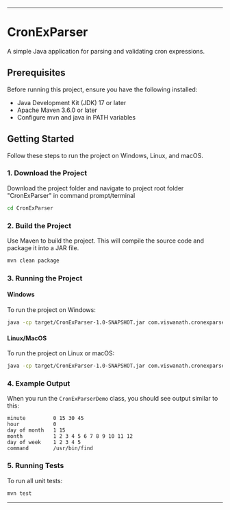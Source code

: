 
---

# CronExParser

A simple Java application for parsing and validating cron expressions.

## Prerequisites

Before running this project, ensure you have the following installed:

- Java Development Kit (JDK) 17 or later
- Apache Maven 3.6.0 or later
- Configure mvn and java in PATH variables

## Getting Started

Follow these steps to run the project on Windows, Linux, and macOS.

### 1. Download the Project 

Download the project folder and navigate to project root folder "CronExParser" in command prompt/terminal

```bash
cd CronExParser
```

### 2. Build the Project

Use Maven to build the project. This will compile the source code and package it into a JAR file.

```bash
mvn clean package
```

### 3. Running the Project

#### Windows

To run the project on Windows:

```bash
java -cp target/CronExParser-1.0-SNAPSHOT.jar com.viswanath.cronexparser.CronExParserDemo "*/15 0 1,15 * 1-5 /usr/bin/find"
```

#### Linux/MacOS

To run the project on Linux or macOS:

```bash
java -cp target/CronExParser-1.0-SNAPSHOT.jar com.viswanath.cronexparser.CronExParserDemo "*/15 0 1,15 * 1-5 /usr/bin/find"
```

### 4. Example Output

When you run the `CronExParserDemo` class, you should see output similar to this:

```
minute         0 15 30 45
hour           0
day of month   1 15
month          1 2 3 4 5 6 7 8 9 10 11 12
day of week    1 2 3 4 5
command        /usr/bin/find
```

### 5. Running Tests

To run all unit tests:

```bash
mvn test
```
---